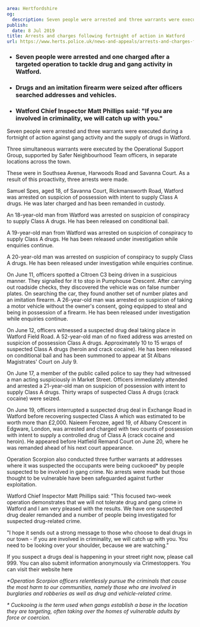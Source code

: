 ```yaml
area: Hertfordshire
og:
  description: Seven people were arrested and three warrants were executed during a fortnight of action against gang activity and the supply of drugs in Watford.
publish:
  date: 8 Jul 2019
title: Arrests and charges following fortnight of action in Watford
url: https://www.herts.police.uk/news-and-appeals/arrests-and-charges-following-fortnight-of-action-in-watford-0457c
```

* ### Seven people were arrested and one charged after a targeted operation to tackle drug and gang activity in Watford.

 * ### Drugs and an imitation firearm were seized after officers searched addresses and vehicles.

 * ### Watford Chief Inspector Matt Phillips said: "If you are involved in criminality, we will catch up with you."

Seven people were arrested and three warrants were executed during a fortnight of action against gang activity and the supply of drugs in Watford.

Three simultaneous warrants were executed by the Operational Support Group, supported by Safer Neighbourhood Team officers, in separate locations across the town.

These were in Southsea Avenue, Harwoods Road and Savanna Court. As a result of this proactivity, three arrests were made.

Samuel Spes, aged 18, of Savanna Court, Rickmansworth Road, Watford was arrested on suspicion of possession with intent to supply Class A drugs. He was later charged and has been remanded in custody.

An 18-year-old man from Watford was arrested on suspicion of conspiracy to supply Class A drugs. He has been released on conditional bail.

A 19-year-old man from Watford was arrested on suspicion of conspiracy to supply Class A drugs. He has been released under investigation while enquiries continue.

A 20-year-old man was arrested on suspicion of conspiracy to supply Class A drugs. He has been released under investigation while enquiries continue.

On June 11, officers spotted a Citroen C3 being driven in a suspicious manner. They signalled for it to stop in Pumphouse Crescent. After carrying out roadside checks, they discovered the vehicle was on false number plates. On searching the car, they found another set of number plates and an imitation firearm. A 26-year-old man was arrested on suspicion of taking a motor vehicle without the owner's consent, going equipped to steal and being in possession of a firearm. He has been released under investigation while enquiries continue.

On June 12, officers witnessed a suspected drug deal taking place in Watford Field Road. A 52-year-old man of no fixed address was arrested on suspicion of possession Class A drugs. Approximately 10 to 15 wraps of suspected Class A drugs (heroin and crack cocaine). He has been released on conditional bail and has been summoned to appear at St Albans Magistrates' Court on July 9.

On June 17, a member of the public called police to say they had witnessed a man acting suspiciously in Market Street. Officers immediately attended and arrested a 21-year-old man on suspicion of possession with intent to supply Class A drugs. Thirty wraps of suspected Class A drugs (crack cocaine) were seized.

On June 19, officers interrupted a suspected drug deal in Exchange Road in Watford before recovering suspected Class A which was estimated to be worth more than £2,000. Naieem Ferozee, aged 19, of Albany Crescent in Edgware, London, was arrested and charged with two counts of possession with intent to supply a controlled drug of Class A (crack cocaine and heroin). He appeared before Hatfield Remand Court on June 20, where he was remanded ahead of his next court appearance.

Operation Scorpion also conducted three further warrants at addresses where it was suspected the occupants were being cuckooed* by people suspected to be involved in gang crime. No arrests were made but those thought to be vulnerable have been safeguarded against further exploitation.

Watford Chief Inspector Matt Phillips said: "This focused two-week operation demonstrates that we will not tolerate drug and gang crime in Watford and I am very pleased with the results. We have one suspected drug dealer remanded and a number of people being investigated for suspected drug-related crime.

"I hope it sends out a strong message to those who choose to deal drugs in our town - if you are involved in criminality, we will catch up with you. You need to be looking over your shoulder, because we are watching."

If you suspect a drugs deal is happening in your street right now, please call 999. You can also submit information anonymously via Crimestoppers. You can visit their website here

_*Operation Scorpion officers relentlessly pursue the criminals that cause the most harm to our communities, namely those who are involved in burglaries and robberies as well as drug and vehicle-related crime._

_*_ _Cuckooing_ _is the term used when gangs establish a base in the location they are targeting, often taking over the homes of vulnerable adults by force or coercion._
